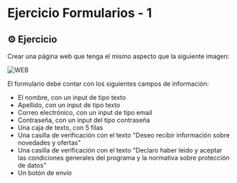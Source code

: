 # Ejercicio Formularios - 1

## ⚙️ Ejercicio

Crear una página web que tenga el mismo aspecto que la siguiente imagen:

![WEB](https://melodic-tray.surge.sh/forms-1.png)

El formulario debe contar con los siguientes campos de información:

- El nombre, con un input de tipo texto
- Apellido, con un input de tipo texto
- Correo electrónico, con un input de tipo email
- Contraseña, con un input del tipo contraseña
- Una caja de texto, con 5 filas
- Una casilla de verificación con el texto "Deseo recibir información sobre novedades y ofertas"
- Una casilla de verificación con el texto "Declaro haber leido y aceptar las condiciones generales del programa y la normativa sobre protección de datos"
- Un botón de envío
